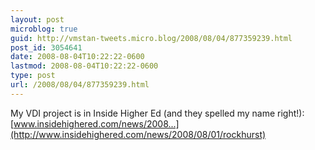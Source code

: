 ```yaml
---
layout: post
microblog: true
guid: http://vmstan-tweets.micro.blog/2008/08/04/877359239.html
post_id: 3054641
date: 2008-08-04T10:22:22-0600
lastmod: 2008-08-04T10:22:22-0600
type: post
url: /2008/08/04/877359239.html
---
```

My VDI project is in Inside Higher Ed (and they spelled my name right!): [www.insidehighered.com/news/2008...](http://www.insidehighered.com/news/2008/08/01/rockhurst)
